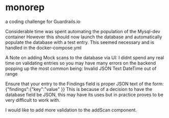 # monorep
a coding challenge for Guardrails.io

Considerable time was spent automating the population of the Mysql-dev container
However this should now launch the database and automatically populate the 
database with a test entry. This seemed necessary and is handled in the docker-compose.yml

A Note on adding Mock scans to the database via UI:
I didnt spend any real time on validating entries so you may have many errors on the backend popping up
the most common being:
Invalid JSON Text
DateTime out of range

Ensure that your entry to the Findings field is proper JSON  text of the form: {"findings":{"key":"value" }}
This is because of a decision to have the database field be JSON, this may have its uses but in practice proves 
to be very difficult to work with. 

I would like to add more validation to the addScan component.

